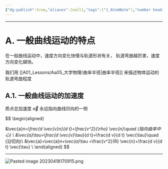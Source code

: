 ```yaml
---
{"dg-publish":true,"aliases":[null],"tags":["1_AtomNote"],"number headings":"auto, first-level 1, max 6, A.1.","Created-Date":"2023-01-19 09:58:07","Modified-Date":"2024-04-18 11:53:30","permalink":"/A01_Lessons/Aa05_大学物理/一般曲线运动/","dgPassFrontmatter":true}
---
```





---


# A. 一般曲线运动的特点

在一般曲线运动中，速度方向变化快慢与轨道形状有关，
轨道弯曲越厉害，速度方向变化越快。

我们用 [[A01_Lessons/Aa05_大学物理/曲率半径\|曲率半径]] 来描述物体运动的轨道弯曲程度


## A.1. 一般曲线运动的加速度

质点总加速度 $\vec{a}$ 永远指向曲线凹向的一侧

$$
\begin{aligned}

&\vec{a}_n=\frac{d \vec{v}_n}{d t}=\frac{v^2}{\rho} \vec{n}\quad (指向曲率中心) \\
&\vec{a}_\tau=\frac{d \vec{v}_\tau}{d t}=\frac{d v}{d t} \vec{\tau}\quad (沿切向)\\
&\vec{a}=\vec{a}_n+\vec{a}_\tau =\frac{v^2}{R} \vec{n}+\frac{d v}{d t} \vec{\tau} \\
\end{aligned}
$$

---



![Pasted image 20230418170915.png](/img/user/Z02_ObFiles/Attachments/Pasted%20image%2020230418170915.png)



